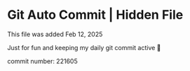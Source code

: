 # Git Auto Commit | Hidden File

This file was added Feb 12, 2025

Just for fun and keeping my daily git commit active 🤪

commit number: 221605
